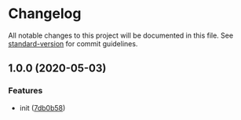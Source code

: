 # Changelog

All notable changes to this project will be documented in this file. See [standard-version](https://github.com/conventional-changelog/standard-version) for commit guidelines.

## 1.0.0 (2020-05-03)


### Features

* init ([7db0b58](https://github.com/fjc0k/jenerated/commit/7db0b58c01ff4cd7edbcb761f2ef31cbd8acd689))
